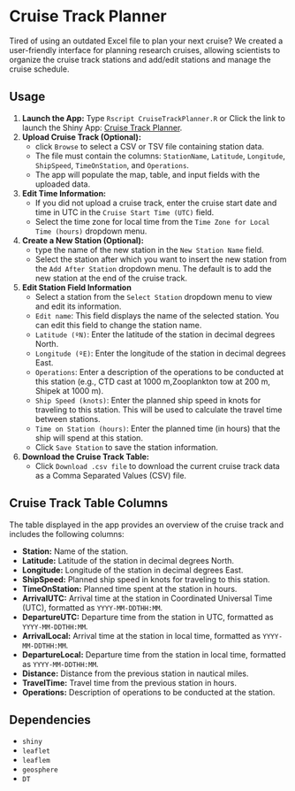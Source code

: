 # Cruise Track Planner

Tired of using an outdated Excel file to plan your next cruise? We created a user-friendly interface for planning research cruises, allowing scientists to organize the cruise track stations and add/edit stations and manage the cruise schedule. 

## Usage

1. **Launch the App:** Type `Rscript CruiseTrackPlanner.R` or Click the link to launch the Shiny App:
[Cruise Track Planner](http://seaflow.shinyapps.io/cruisetrackplanner).
2. **Upload Cruise Track (Optional):** 
    -   click `Browse` to select a CSV or TSV file containing station data.
    -   The file must contain the columns: `StationName`, `Latitude`, `Longitude`, `ShipSpeed`, `TimeOnStation`, and `Operations`.
    -   The app will populate the map, table, and input fields with the uploaded data.
3.  **Edit Time Information:**
    -   If you did not upload a cruise track, enter the cruise start date and time in UTC in the `Cruise Start Time (UTC)` field.
    -   Select the time zone for local time from the `Time Zone for Local Time (hours)` dropdown menu.
4.  **Create a New Station (Optional):**
    -   type the name of the new station in the `New Station Name` field.
    -   Select the station after which you want to insert the new station from the `Add After Station` dropdown menu. The default is to add the new station at the end of the cruise track.
5. **Edit Station Field Information**
    -  Select a station from the `Select Station` dropdown menu to view and edit its information.
    - `Edit name`: This field displays the name of the selected station. You can edit this field to change the station name.
    - `Latitude (ºN)`: Enter the latitude of the station in decimal degrees North.
    - `Longitude (ºE)`: Enter the longitude of the station in decimal degrees East.
    - `Operations`: Enter a description of the operations to be conducted at this station (e.g., CTD cast at 1000 m,Zooplankton tow at 200 m, Shipek at 1000 m).
    - `Ship Speed (knots)`: Enter the planned ship speed in knots for traveling to this station. This will be used to calculate the travel time between stations.
    - `Time on Station (hours)`: Enter the planned time (in hours) that the ship will spend at this station.
    - Click `Save Station` to save the station information.
6. **Download the Cruise Track Table:**
    - Click `Download .csv file` to download the current cruise track data as a Comma Separated Values (CSV) file.


## Cruise Track Table Columns

The table displayed in the app provides an overview of the cruise track and includes the following columns:

*   **Station:** Name of the station.
*   **Latitude:** Latitude of the station in decimal degrees North.
*   **Longitude:** Longitude of the station in decimal degrees East.
*   **ShipSpeed:** Planned ship speed in knots for traveling to this station.
*   **TimeOnStation:** Planned time spent at the station in hours.
*   **ArrivalUTC:** Arrival time at the station in Coordinated Universal Time (UTC), formatted as `YYYY-MM-DDTHH:MM`.
*   **DepartureUTC:** Departure time from the station in UTC, formatted as `YYYY-MM-DDTHH:MM`.
*   **ArrivalLocal:** Arrival time at the station in local time, formatted as `YYYY-MM-DDTHH:MM`.
*   **DepartureLocal:** Departure time from the station in local time, formatted as `YYYY-MM-DDTHH:MM`.
*   **Distance:** Distance from the previous station in nautical miles.
*   **TravelTime:** Travel time from the previous station in hours.
*   **Operations:** Description of operations to be conducted at the station.

## Dependencies

- `shiny`
- `leaflet`
- `leaflem`
- `geosphere`
- `DT`
